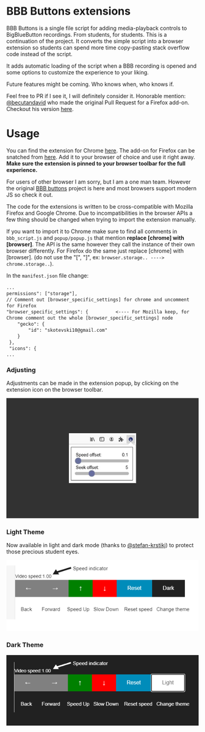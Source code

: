 # BBB Buttons extensions

BBB Buttons is a single file script for adding media-playback controls to BigBlueButton recordings.
From students, for students. This is a continuation of the project. It converts the simple script
into a browser extension so students can spend more time copy-pasting stack overflow code instead 
of the script. 

It adds automatic loading of the script when a BBB recording is opened and some options to customize the
experience to your liking. 

Future features might be coming. Who knows when, who knows if. 

Feel free to PR if I see it, I will definitely consider it.
Honorable mention: [@becutandavid](https://github.com/becutandavid) who made the original Pull Request for a Firefox add-on. Checkout his version [here](https://github.com/becutandavid/bbb_buttons/tree/firefox_addon).

# Usage

You can find the extension for Chrome [here](https://chrome.google.com/webstore/detail/bigbluebutton-buttons/dhchhdbeibepkacjikkolhimlemkkjam?hl=en-GB&authuser=1).
The add-on for Firefox can be snatched from [here](https://addons.mozilla.org/en-US/firefox/addon/bigbluebutton-buttons/).
Add it to your browser of choice and use it right away.
**Make sure the extension is pinned to your browser toolbar for the full experience.**

For users of other browser I am sorry, but I am a one man team. However the original [BBB buttons](https://github.com/Kotesitory/bbb_buttons) project is here and most browsers support modern JS so check it out.

The code for the extensions is written to be cross-compatible with Mozilla Firefox and Google Chrome. Due to
incompatibilities in the browser APIs a few thing should be changed when trying to import the extension manually.

If you want to import it to Chrome make sure to find all comments in `bbb_script.js` and `popup/popup.js` that mention **replace [chrome] with [browser]**. The API is the same however they call the instance of their own browser differently.
For Firefox do the same just replace [chrome] with [browser]. (do not use the "[", "]", ex: `browser.storage.. ----> chrome.storage..`).

In the `manifest.json` file change:

```
...
permissions": ["storage"],
// Comment out [browser_specific_settings] for chrome and uncomment for Firefox
"browser_specific_settings": {			<---- For Mozilla keep, for Chrome comment out the whole [browser_specific_settings] node
	"gecko": {
		"id": "skotevski10@gmail.com"
	}
 },
 "icons": { 
...
```

### Adjusting

Adjustments can be made in the extension popup, by clicking on the extension icon on the browser toolbar.

![image](assets/readme_imgs/popup_ss.jpg)

### Light Theme

Now available in light and dark mode (thanks to [@stefan-krstikj](https://github.com/stefan-krstikj)) to protect those precious student eyes.

![image](assets/readme_imgs/control.png)

### Dark Theme

![image](assets/readme_imgs/control_dark.png)